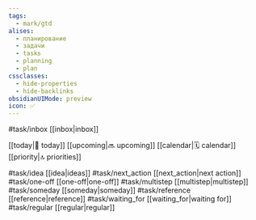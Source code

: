 ```yaml
---
tags:
  - mark/gtd
alises:
  - планирование
  - задачи
  - tasks
  - planning
  - plan
cssclasses:
  - hide-properties
  - hide-backlinks
obsidianUIMode: preview
icon: ✅
---
```


#task/inbox [[inbox|inbox]]

[[today|📅 today]]
[[upcoming|🔜 upcoming]]
[[calendar|🗓️ calendar]]
[[priority|🔝 priorities]]

#task/idea [[idea|ideas]]
#task/next_action [[next_action|next action]]
#task/one-off [[one-off|one-off]]
#task/multistep [[multistep|multistep]]
#task/someday [[someday|someday]]
#task/reference [[reference|reference]]
#task/waiting_for [[waiting_for|waiting for]]
#task/regular [[regular|regular]]
